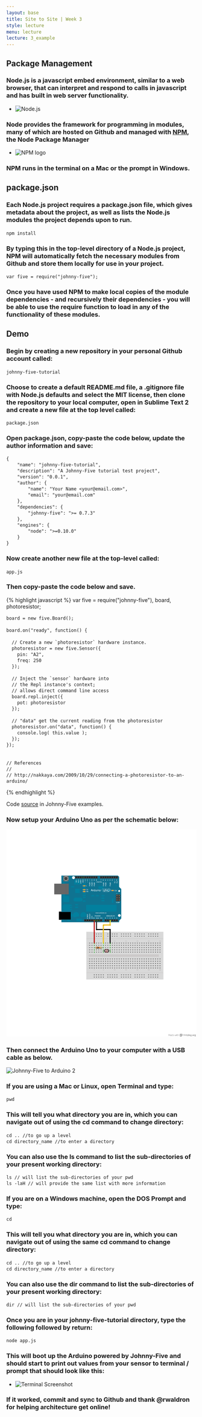 ```yaml
---
layout: base
title: Site to Site | Week 3
style: lecture
menu: lecture
lecture: 3_example
---
```

## Package Management

### Node.js is a javascript embed environment, similar to a web browser, that can interpret and respond to calls in javascript and has built in web server functionality.

*	![Node.js](http://nodejs.org/images/logos/nodejs-1280x1024.png)

### Node provides the framework for programming in modules, many of which are hosted on Github and managed with [NPM](https://npmjs.org/), the Node Package Manager

*	![NPM logo](https://npmjs.org/static/npm.png)

### NPM runs in the terminal on a Mac or the prompt in Windows.

## package.json

### Each Node.js project requires a package.json file, which gives metadata about the project, as well as lists the Node.js modules the project depends upon to run.

	npm install

### By typing this in the top-level directory of a Node.js project, NPM will automatically fetch the necessary modules from Github and store them locally for use in your project.

	var five = require("johnny-five");

### Once you have used NPM to make local copies of the module dependencies - and recursively their dependencies - you will be able to use the require function to load in any of the functionality of these modules.

## Demo

### Begin by creating a new repository in your personal Github account called:

	johnny-five-tutorial

### Choose to create a default README.md file, a .gitignore file with Node.js defaults and select the MIT license, then clone the repository to your local computer, open in Sublime Text 2 and create a new file at the top level called:

	package.json

### Open package.json, copy-paste the code below, update the author information and save:
	
	{
		"name": "johnny-five-tutorial",
	 	"description": "A Johnny-Five tutorial test project",
	 	"version": "0.0.1",
		"author": {
			"name": "Your Name <your@email.com>",
			"email": "your@email.com"
		},
		"dependencies": {
			"johnny-five": ">= 0.7.3"
		},
		"engines": {
			"node": ">=0.10.0"
		}
	}

### Now create another new file at the top-level called:

	app.js

### Then copy-paste the code below and save.

{% highlight javascript %}
	var five = require("johnny-five"),
	    board, photoresistor;

	board = new five.Board();

	board.on("ready", function() {

	  // Create a new `photoresistor` hardware instance.
	  photoresistor = new five.Sensor({
	    pin: "A2",
	    freq: 250
	  });

	  // Inject the `sensor` hardware into
	  // the Repl instance's context;
	  // allows direct command line access
	  board.repl.inject({
	    pot: photoresistor
	  });

	  // "data" get the current reading from the photoresistor
	  photoresistor.on("data", function() {
	    console.log( this.value );
	  });
	});


	// References
	//
	// http://nakkaya.com/2009/10/29/connecting-a-photoresistor-to-an-arduino/
{% endhighlight %}

Code [source](https://github.com/rwaldron/johnny-five/blob/master/docs/photoresistor.md) in Johnny-Five examples.


### Now setup your Arduino Uno as per the schematic below:

![Fritzing for Photoresistor](https://github.com/rwaldron/johnny-five/raw/master/docs/breadboard/photoresistor.png)

### Then connect the Arduino Uno to your computer with a USB cable as below.

![Johnny-Five to Arduino 2](https://raw.github.com/site2site/site2site.github.io/master/images/lectures/week3/johnny-five2.png)


### If you are using a Mac or Linux, open Terminal and type:
	
	pwd

### This will tell you what directory you are in, which you can navigate out of using the cd command to change directory:

	cd .. //to go up a level
	cd directory_name //to enter a directory

### You can also use the ls command to list the sub-directories of your present working directory:

	ls // will list the sub-directories of your pwd
	ls -laH // will provide the same list with more information

### If you are on a Windows machine, open the DOS Prompt and type:
	
	cd

### This will tell you what directory you are in, which you can navigate out of using the same cd command to change directory:

	cd .. //to go up a level
	cd directory_name //to enter a directory

### You can also use the dir command to list the sub-directories of your present working directory:

	dir // will list the sub-directories of your pwd

### Once you are in your johnny-five-tutorial directory, type the following followed by return:

	node app.js

### This will boot up the Arduino powered by Johnny-Five and should start to print out values from your sensor to terminal / prompt that should look like this:

*	![Terminal Screenshot](https://raw.github.com/site2site/site2site.github.io/master/images/lectures/week3/terminal.png)


### If it worked, commit and sync to Github and thank @rwaldron for helping architecture get online!
